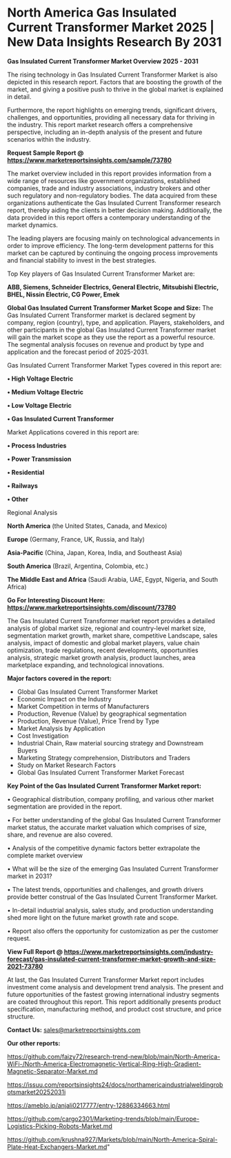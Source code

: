 # North America Gas Insulated Current Transformer Market 2025 | New Data Insights Research By 2031

<Strong> Gas Insulated Current Transformer Market Overview 2025 - 2031</strong>

The rising technology in Gas Insulated Current Transformer Market is also depicted in this research report. Factors that are boosting the growth of the market, and giving a positive push to thrive in the global market is explained in detail.

Furthermore, the report highlights on emerging trends, significant drivers, challenges, and opportunities, providing all necessary data for thriving in the industry. This report market research offers a comprehensive perspective, including an in-depth analysis of the present and future scenarios within the industry.

<strong>Request Sample Report @ <a href=https://www.marketreportsinsights.com/sample/73780>https://www.marketreportsinsights.com/sample/73780</a></strong>

The market overview included in this report provides information from a wide range of resources like government organizations, established companies, trade and industry associations, industry brokers and other such regulatory and non-regulatory bodies. The data acquired from these organizations authenticate the Gas Insulated Current Transformer research report, thereby aiding the clients in better decision making. Additionally, the data provided in this report offers a contemporary understanding of the market dynamics.

The leading players are focusing mainly on technological advancements in order to improve efficiency. The long-term development patterns for this market can be captured by continuing the ongoing process improvements and financial stability to invest in the best strategies.

Top Key players of Gas Insulated Current Transformer Market are:

<strong>ABB, Siemens, Schneider Electrics, General Electric, Mitsubishi Electric, BHEL, Nissin Electric, CG Power, Emek</strong>

<strong><b>Global Gas Insulated Current Transformer Market Scope and Size:</b></strong>
The Gas Insulated Current Transformer market is declared segment by company, region (country), type, and application. Players, stakeholders, and other participants in the global Gas Insulated Current Transformer market will gain the market scope as they use the report as a powerful resource. The segmental analysis focuses on revenue and product by type and application and the forecast period of 2025-2031.

Gas Insulated Current Transformer Market Types covered in this report are:

<strong>• High Voltage Electric

• Medium Voltage Electric

• Low Voltage Electric

• Gas Insulated Current Transformer</strong>

Market Applications covered in this report are:

<strong>• Process Industries

• Power Transmission

• Residential

• Railways

• Other</strong> 

Regional Analysis

<strong>North America</strong> (the United States, Canada, and Mexico)

<strong>Europe</strong> (Germany, France, UK, Russia, and Italy)

<strong>Asia-Pacific</strong> (China, Japan, Korea, India, and Southeast Asia)

<strong>South America</strong> (Brazil, Argentina, Colombia, etc.)

<strong>The Middle East and Africa</strong> (Saudi Arabia, UAE, Egypt, Nigeria, and South Africa)

<strong>Go For Interesting Discount Here: <a href=https://www.marketreportsinsights.com/discount/73780>https://www.marketreportsinsights.com/discount/73780</a></strong>

The Gas Insulated Current Transformer market report provides a detailed analysis of global market size, regional and country-level market size, segmentation market growth, market share, competitive Landscape, sales analysis, impact of domestic and global market players, value chain optimization, trade regulations, recent developments, opportunities analysis, strategic market growth analysis, product launches, area marketplace expanding, and technological innovations.

<strong><b>Major factors covered in the report:</b></strong>
<ul>
  <li>Global Gas Insulated Current Transformer Market </li>
  <li>Economic Impact on the Industry</li>
  <li>Market Competition in terms of Manufacturers</li>
  <li>Production, Revenue (Value) by geographical segmentation</li>
  <li>Production, Revenue (Value), Price Trend by Type</li>
  <li>Market Analysis by Application</li>
  <li>Cost Investigation</li>
  <li>Industrial Chain, Raw material sourcing strategy and Downstream Buyers</li>
  <li>Marketing Strategy comprehension, Distributors and Traders</li>
  <li>Study on Market Research Factors</li>
  <li>Global Gas Insulated Current Transformer Market Forecast</li>
</ul>

<strong><b>Key Point of the Gas Insulated Current Transformer Market report:</b></strong>

• Geographical distribution, company profiling, and various other market segmentation are provided in the report.

• For better understanding of the global Gas Insulated Current Transformer market status, the accurate market valuation which comprises of size, share, and revenue are also covered.

• Analysis of the competitive dynamic factors better extrapolate the complete market overview

• What will be the size of the emerging Gas Insulated Current Transformer market in 2031?

• The latest trends, opportunities and challenges, and growth drivers provide better construal of the Gas Insulated Current Transformer Market.

• In-detail industrial analysis, sales study, and production understanding shed more light on the future market growth rate and scope.

• Report also offers the opportunity for customization as per the customer request.

<strong><b>View Full Report @ <a href=https://www.marketreportsinsights.com/industry-forecast/gas-insulated-current-transformer-market-growth-and-size-2021-73780>https://www.marketreportsinsights.com/industry-forecast/gas-insulated-current-transformer-market-growth-and-size-2021-73780</a></b></strong>


At last, the Gas Insulated Current Transformer Market report includes investment come analysis and development trend analysis. The present and future opportunities of the fastest growing international industry segments are coated throughout this report. This report additionally presents product specification, manufacturing method, and product cost structure, and price structure.

<strong>Contact Us:</strong>
sales@marketreportsinsights.com

<strong>Our other reports:</strong>

<a href=https://github.com/faizy72/research-trend-new/blob/main/North-America-WiFi-/North-America-Electromagnetic-Vertical-Ring-High-Gradient-Magnetic-Separator-Market.md>https://github.com/faizy72/research-trend-new/blob/main/North-America-WiFi-/North-America-Electromagnetic-Vertical-Ring-High-Gradient-Magnetic-Separator-Market.md</a>

<a href=https://issuu.com/reportsinsights24/docs/northamericaindustrialweldingrobotsmarket20252031i>https://issuu.com/reportsinsights24/docs/northamericaindustrialweldingrobotsmarket20252031i</a>

<a href=https://ameblo.jp/anjali0217777/entry-12886334663.html>https://ameblo.jp/anjali0217777/entry-12886334663.html</a>

<a href=https://github.com/cargo2301/Marketing-trends/blob/main/Europe-Logistics-Picking-Robots-Market.md>https://github.com/cargo2301/Marketing-trends/blob/main/Europe-Logistics-Picking-Robots-Market.md</a>

<a href=https://github.com/krushna927/Markets/blob/main/North-America-Spiral-Plate-Heat-Exchangers-Market.md>https://github.com/krushna927/Markets/blob/main/North-America-Spiral-Plate-Heat-Exchangers-Market.md</a>"
